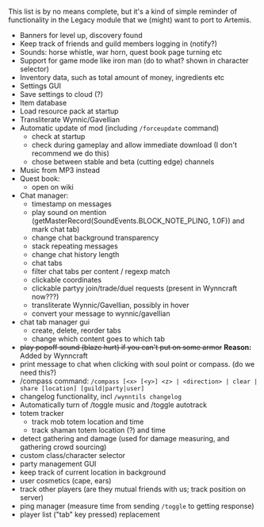 This list is by no means complete, but it's a kind of simple reminder of functionality in the Legacy module that we (might) want to port to Artemis.


* Banners for level up, discovery found
* Keep track of friends and guild members logging in (notify?)
* Sounds: horse whistle, war horn, quest book page turning etc
* Support for game mode like iron man (do to what? shown in character selector)
* Inventory data, such as total amount of money, ingredients etc
* Settings GUI
* Save settings to cloud (?)
* Item database
* Load resource pack at startup
* Transliterate Wynnic/Gavellian
* Automatic update of mod (including `/forceupdate` command)
  - check at startup
  - check during gameplay and allow immediate download (I don't recommend we do this)
  - chose between stable and beta (cutting edge) channels
* Music from MP3 instead
* Quest book:
   - open on wiki
* Chat manager:
   - timestamp on messages
   - play sound on mention (getMasterRecord(SoundEvents.BLOCK_NOTE_PLING, 1.0F)) and mark chat tab)
   - change chat background transparency
   - stack repeating messages
   - change chat history length
   - chat tabs
   - filter chat tabs per content / regexp match
   - clickable coordinates
   - clickable partyy join/trade/duel requests (present in Wynncraft now???)
   - transliterate Wynnic/Gavellian, possibly in hover
   - convert your message to wynnic/gavellian
* chat tab manager gui
   - create, delete, reorder tabs
   - change which content goes to which tab
* ~~play popoff sound (blaze hurt) if you can't put on some armor~~ **Reason:** Added by Wynncraft
* print message to chat when clicking with soul point or compass. (do we need this?)
* /compass command: `/compass [<x> [<y>] <z> | <direction> | clear | share [location] [guild|party|user]`
* changelog functionality, incl `/wynntils changelog`
* Automatically turn of /toggle music and /toggle autotrack
* totem tracker
   - track mob totem location and time
   - track shaman totem location (?) and time
* detect gathering and damage (used for damage measuring, and gathering crowd sourcing)
* custom class/character selector
* party management GUI
* keep track of current location in background
* user cosmetics (cape, ears)
* track other players (are they mutual friends with us; track position on server)
* ping manager (measure time from sending `/toggle` to getting response)
* player list ("tab" key pressed) replacement